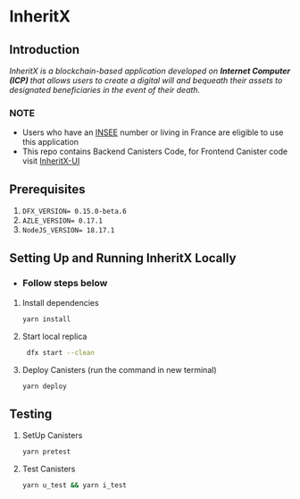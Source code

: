 # InheritX

## Introduction

<!-- Ignore -->
<i>
InheritX is a blockchain-based application developed on <b>Internet Computer (ICP) </b> that allows users to create a digital will and bequeath their assets to designated beneficiaries in the event of their death.
</i>

### NOTE

- Users who have an [INSEE](https://www.insee.fr/en/accueil) number or living in France are eligible to use this application
- This repo contains Backend Canisters Code, for Frontend Canister code visit [InheritX-UI](https://github.com/mzurs/InheritX-UI)

## Prerequisites

1. `DFX_VERSION= 0.15.0-beta.6`
2. `AZLE_VERSION= 0.17.1`
3. `NodeJS_VERSION= 18.17.1`

## Setting Up and Running InheritX Locally

- <h3>Follow steps below</h3>

1. Install dependencies

   ```bash
   yarn install
   ```

2. Start local replica

   ```bash
    dfx start --clean
   ```

3. Deploy Canisters (run the command in new terminal)

   ```bash
   yarn deploy
   ```

## Testing

1. SetUp Canisters

   ```bash
   yarn pretest
   ```

2. Test Canisters

   ```bash
   yarn u_test && yarn i_test
   ```
